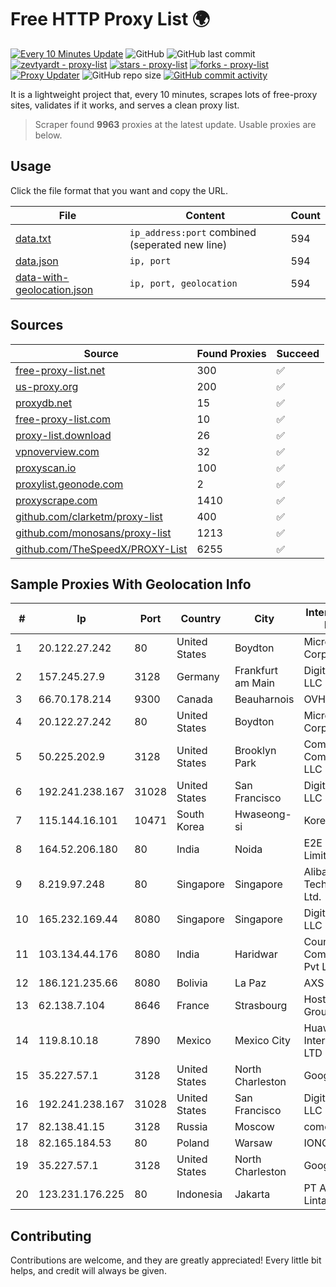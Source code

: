 
# Free HTTP Proxy List 🌍

[![Every 10 Minutes Update](https://github.com/mertguvencli/http-proxy-list/actions/workflows/main.yml/badge.svg?branch=main)](https://github.com/mertguvencli/http-proxy-list/actions/workflows/main.yml)
![GitHub](https://img.shields.io/github/license/mertguvencli/http-proxy-list)
![GitHub last commit](https://img.shields.io/github/last-commit/mertguvencli/http-proxy-list)
[![zevtyardt - proxy-list](https://img.shields.io/static/v1?label=zevtyardt&message=proxy-list&color=blue&logo=github)](https://github.com/zevtyardt/proxy-list "Go to GitHub repo")
[![stars - proxy-list](https://img.shields.io/github/stars/zevtyardt/proxy-list?style=social)](https://github.com/zevtyardt/proxy-list)
[![forks - proxy-list](https://img.shields.io/github/forks/zevtyardt/proxy-list?style=social)](https://github.com/zevtyardt/proxy-list)
[![Proxy Updater](https://github.com/zevtyardt/proxy-list/workflows/Proxy%20Updater/badge.svg)](https://github.com/zevtyardt/proxy-list/actions?query=workflow:"Proxy+Updater")
![GitHub repo size](https://img.shields.io/github/repo-size/zevtyardt/proxy-list)
[![GitHub commit activity](https://img.shields.io/github/commit-activity/m/zevtyardt/proxy-list?logo=commits)](https://github.com/zevtyardt/proxy-list/commits/main)

It is a lightweight project that, every 10 minutes, scrapes lots of free-proxy sites, validates if it works, and serves a clean proxy list.

> Scraper found **9963** proxies at the latest update. Usable proxies are below.

## Usage

Click the file format that you want and copy the URL.

|File|Content|Count|
|----|-------|-----|
|[data.txt](https://raw.githubusercontent.com/mertguvencli/http-proxy-list/main/proxy-list/data.txt)|`ip_address:port` combined (seperated new line)|594|
|[data.json](https://raw.githubusercontent.com/mertguvencli/http-proxy-list/main/proxy-list/data.json)|`ip, port`|594|
|[data-with-geolocation.json](https://raw.githubusercontent.com/mertguvencli/http-proxy-list/main/proxy-list/data-with-geolocation.json)|`ip, port, geolocation`|594|

## Sources

|Source|Found Proxies|Succeed|
|------|-------------|-------|
|[free-proxy-list.net](https://free-proxy-list.net)|300|✅|
|[us-proxy.org](https://www.us-proxy.org)|200|✅|
|[proxydb.net](http://proxydb.net)|15|✅|
|[free-proxy-list.com](https://free-proxy-list.com/?page=&port=&type%5B%5D=http&type%5B%5D=https&up_time=0&search=Search)|10|✅|
|[proxy-list.download](https://www.proxy-list.download/HTTP)|26|✅|
|[vpnoverview.com](https://vpnoverview.com/privacy/anonymous-browsing/free-proxy-servers)|32|✅|
|[proxyscan.io](https://www.proxyscan.io)|100|✅|
|[proxylist.geonode.com](https://proxylist.geonode.com/api/proxy-list?limit=300&page=1&sort_by=lastChecked&sort_type=desc&protocols=http,https)|2|✅|
|[proxyscrape.com](https://api.proxyscrape.com/v2/?request=displayproxies&protocol=http&timeout=10000&country=all&ssl=all&anonymity=all)|1410|✅|
|[github.com/clarketm/proxy-list](https://raw.githubusercontent.com/clarketm/proxy-list/master/proxy-list-raw.txt)|400|✅|
|[github.com/monosans/proxy-list](https://raw.githubusercontent.com/monosans/proxy-list/main/proxies/http.txt)|1213|✅|
|[github.com/TheSpeedX/PROXY-List](https://raw.githubusercontent.com/TheSpeedX/PROXY-List/master/http.txt)|6255|✅|


## Sample Proxies With Geolocation Info

|#|Ip|Port|Country|City|Internet Service Provider|
|-|--|----|-------|----|-------------------------|
|1|20.122.27.242|80|United States|Boydton|Microsoft Corporation|
|2|157.245.27.9|3128|Germany|Frankfurt am Main|DigitalOcean, LLC|
|3|66.70.178.214|9300|Canada|Beauharnois|OVH SAS|
|4|20.122.27.242|80|United States|Boydton|Microsoft Corporation|
|5|50.225.202.9|3128|United States|Brooklyn Park|Comcast Cable Communications, LLC|
|6|192.241.238.167|31028|United States|San Francisco|DigitalOcean, LLC|
|7|115.144.16.101|10471|South Korea|Hwaseong-si|Korea Telecom|
|8|164.52.206.180|80|India|Noida|E2E Networks Limited|
|9|8.219.97.248|80|Singapore|Singapore|Alibaba (US) Technology Co., Ltd.|
|10|165.232.169.44|8080|Singapore|Singapore|DigitalOcean, LLC|
|11|103.134.44.176|8080|India|Haridwar|Countrylink Communiction Pvt Ltd|
|12|186.121.235.66|8080|Bolivia|La Paz|AXS Bolivia S. A.|
|13|62.138.7.104|8646|France|Strasbourg|Host Europe Group|
|14|119.8.10.18|7890|Mexico|Mexico City|Huawei International Pte. LTD|
|15|35.227.57.1|3128|United States|North Charleston|Google LLC|
|16|192.241.238.167|31028|United States|San Francisco|DigitalOcean, LLC|
|17|82.138.41.15|3128|Russia|Moscow|comcor.ru|
|18|82.165.184.53|80|Poland|Warsaw|IONOS SE|
|19|35.227.57.1|3128|United States|North Charleston|Google LLC|
|20|123.231.176.225|80|Indonesia|Jakarta|PT Aplikanusa Lintasarta|



## Contributing

Contributions are welcome, and they are greatly appreciated! Every
little bit helps, and credit will always be given.

